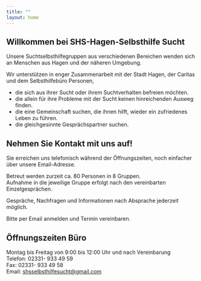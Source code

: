 ```yaml
---
title: ""
layout: home
---  
```


## Willkommen bei SHS-Hagen-Selbsthilfe Sucht

Unsere Suchtselbsthilfegruppen aus verschiedenen Bereichen wenden sich an Menschen aus Hagen und der näheren Umgebung.  

Wir unterstützen in enger Zusammenarbeit mit der Stadt Hagen, der Caritas und dem Selbsthilfebüro Personen,  
- die sich aus ihrer Sucht oder ihrem Suchtverhalten befreien möchten.  
- die allein für ihre Probleme mit der Sucht keinen hinreichenden Ausweg finden.
- die eine Gemeinschaft suchen, die ihnen hilft, wieder ein zufriedenes Leben zu führen.  
- die gleichgesinnte Gesprächspartner suchen.  

## Nehmen Sie Kontakt mit uns auf!

Sie erreichen uns telefonisch während der Öffnungszeiten, noch einfacher über unsere Email-Adresse.  

Betreut werden zurzeit ca. 80 Personen in 8 Gruppen.  
Aufnahme in die jeweilige Gruppe erfolgt nach den vereinbarten Einzelgesprächen.  

Gespräche, Nachfragen und Informationen nach Absprache jederzeit möglich.  

Bitte per Email anmelden und Termin vereinbaren.  

## Öffnungszeiten Büro 

Montag bis Freitag von 9:00 bis 12:00 Uhr und nach Vereinbarung  
Telefon: 02331- 933 49 59  
Fax: 02331- 933 49 58  
Email: shsselbsthilfesucht@gmail.com  
